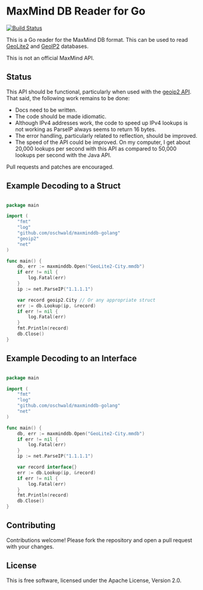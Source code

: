 # MaxMind DB Reader for Go #

[![Build Status](https://travis-ci.org/oschwald/maxminddb-golang.png?branch=master)](https://travis-ci.org/oschwald/maxminddb-golang)

This is a Go reader for the MaxMind DB format. This can be used to read
[GeoLite2](http://dev.maxmind.com/geoip/geoip2/geolite2/) and
[GeoIP2](http://www.maxmind.com/en/geolocation_landing) databases.

This is not an official MaxMind API.

## Status ##

This API should be functional, particularly when used with the
[geoip2 API](https://github.com/oschwald/geoip2-golang). That said, the
following work remains to be done:

* Docs need to be written.
* The code should be made idiomatic.
* Although IPv4 addresses work, the code to speed up IPv4 lookups is not
  working as ParseIP always seems to return 16 bytes.
* The error handling, particularly related to reflection, should be improved.
* The speed of the API could be improved. On my computer, I get about 20,000
  lookups per second with this API as compared to 50,000 lookups per second
  with the Java API.

Pull requests and patches are encouraged.

## Example Decoding to a Struct ##

```go

package main

import (
    "fmt"
    "log"
    "github.com/oschwald/maxminddb-golang"
    "geoip2"
    "net"
)

func main() {
    db, err := maxminddb.Open("GeoLite2-City.mmdb")
    if err != nil {
        log.Fatal(err)
    }
    ip := net.ParseIP("1.1.1.1")

    var record geoip2.City // Or any appropriate struct
    err := db.Lookup(ip, &record)
    if err != nil {
        log.Fatal(err)
    }
    fmt.Println(record)
    db.Close()
}

```

## Example Decoding to an Interface ##

```go

package main

import (
    "fmt"
    "log"
    "github.com/oschwald/maxminddb-golang"
    "net"
)

func main() {
    db, err := maxminddb.Open("GeoLite2-City.mmdb")
    if err != nil {
        log.Fatal(err)
    }
    ip := net.ParseIP("1.1.1.1")

    var record interface{}
    err := db.Lookup(ip, &record)
    if err != nil {
        log.Fatal(err)
    }
    fmt.Println(record)
    db.Close()
}

```

## Contributing ##

Contributions welcome! Please fork the repository and open a pull request
with your changes.

## License ##

This is free software, licensed under the Apache License, Version 2.0.
